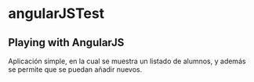 # angularJSTest
<h2>Playing with AngularJS</h2>

<p>Aplicación simple, en la cual se muestra un listado de alumnos, y además se permite que se puedan añadir nuevos.</p>

